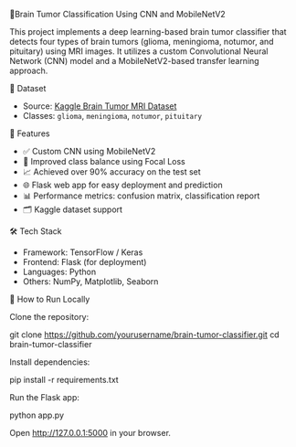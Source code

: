 🧠Brain Tumor Classification Using CNN and MobileNetV2

This project implements a deep learning-based brain tumor classifier that detects four types of brain tumors (glioma, meningioma, notumor, and pituitary) using MRI images. 
It utilizes a custom Convolutional Neural Network (CNN) model and a MobileNetV2-based transfer learning approach.

📂 Dataset
- Source: [Kaggle Brain Tumor MRI Dataset](https://www.kaggle.com/datasets/masoudnickparvar/brain-tumor-mri-dataset)
- Classes: `glioma`, `meningioma`, `notumor`, `pituitary`

 🚀 Features

- ✅ Custom CNN using MobileNetV2
- 🎯 Improved class balance using Focal Loss
- 📈 Achieved over 90% accuracy on the test set
- 🌐 Flask web app for easy deployment and prediction
- 📊 Performance metrics: confusion matrix, classification report
- 🗂 Kaggle dataset support

 🛠️ Tech Stack

- Framework: TensorFlow / Keras
- Frontend: Flask (for deployment)
- Languages: Python
- Others: NumPy, Matplotlib, Seaborn

📝 How to Run Locally

Clone the repository: 

git clone https://github.com/yourusername/brain-tumor-classifier.git 
cd brain-tumor-classifier

Install dependencies: 

pip install -r requirements.txt

Run the Flask app: 

python app.py

Open http://127.0.0.1:5000 in your browser.
